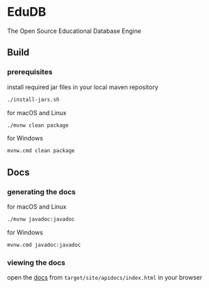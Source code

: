 # EduDB

The Open Source Educational Database Engine

## Build

### prerequisites

install required jar files in your local maven repository

```bash
./install-jars.sh
```

for macOS and Linux

```bash
./mvnw clean package
```

for Windows

```bash
mvnw.cmd clean package
```

## Docs

### generating the docs

for macOS and Linux

```bash
./mvnw javadoc:javadoc
```

for Windows

```bash
mvnw.cmd javadoc:javadoc
```

### viewing the docs

open the [docs](target/site/apidocs/index.html) from `target/site/apidocs/index.html` in your browser

